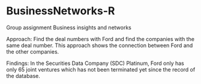 # BusinessNetworks-R
Group assignment Business insights and networks

Approach:
Find the deal numbers with Ford and find the companies with the same deal number. This approach shows the connection between Ford and the other companies.

Findings:
In the Securities Data Company (SDC) Platinum, Ford only has only 65 joint ventures which has not
been terminated yet since the record of the database.
